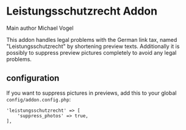 Leistungsschutzrecht Addon
==========================

Main author Michael Vogel

This addon handles legal problems with the German link tax, named "Leistungsschutzrecht" by shortening preview texts.
Additionally it is possibly to suppress preview pictures completely to avoid any legal problems.

## configuration

If you want to suppress pictures in previews, add this to your global `config/addon.config.php`:

	'leistungsschutzrecht' => [
		'suppress_photos' => true,
	],

